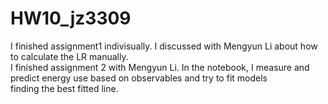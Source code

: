 # HW10_jz3309
I finished assignment1 indivisually. I discussed with Mengyun Li about how to calculate the LR manually.\
I finished assignment 2 with Mengyun Li. In the notebook, I measure and predict energy use based on observables and try to fit models\
finding the best fitted line.
